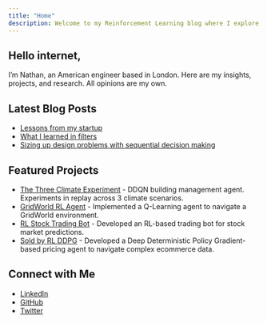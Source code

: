 ```yaml
---
title: "Home"
description: Welcome to my Reinforcement Learning blog where I explore RL concepts, projects, and insights to connect with top RL labs in London.
---
```


## Hello internet,

I’m Nathan, an American engineer based in London. Here are my insights, projects, and research. All opinions are my own.

## Latest Blog Posts
- [Lessons from my startup](blog/cofounder-story)
- [What I learned in filters](blog/what-I-learned-in-filters)
- [Sizing up design problems with sequential decision making](blog/what-I-learned-in-filters)

## Featured Projects
- [The Three Climate Experiment](projects/three_climate_experiment) - DDQN building management agent. Experiments in replay across 3 climate scenarios.
- [GridWorld RL Agent](projects/gridworld) - Implemented a Q-Learning agent to navigate a GridWorld environment.
- [RL Stock Trading Bot](projects/stock-trading-bot) - Developed an RL-based trading bot for stock market predictions.
- [Sold by RL DDPG](projects/sold-by-RL) - Developed a Deep Deterministic Policy Gradient-based pricing agent to navigate complex ecommerce data.

## Connect with Me

- [LinkedIn](https://www.linkedin.com/in/yourprofile)
- [GitHub](https://github.com/itsnemoooo)
- [Twitter](https://twitter.com/yourusername)